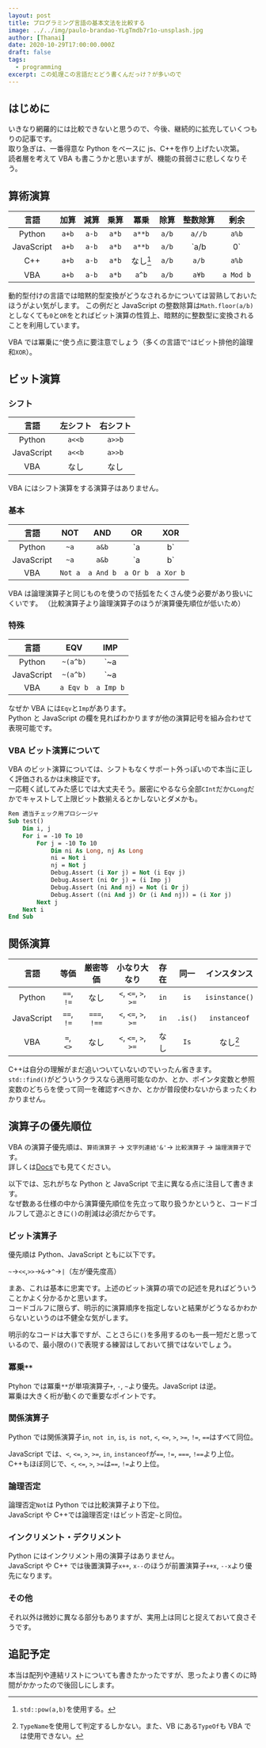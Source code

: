 ```yaml
---
layout: post
title: プログラミング言語の基本文法を比較する
image: ../../img/paulo-brandao-YLgTmdb7r1o-unsplash.jpg
author: [Thanai]
date: 2020-10-29T17:00:00.000Z
draft: false
tags:
  - programming
excerpt: この処理この言語だとどう書くんだっけ？が多いので
---
```


## はじめに

いきなり網羅的には比較できないと思うので、今後、継続的に拡充していくつもりの記事です。  
取り急ぎは、一番得意な Python をベースに js、C++を作り上げたい次第。  
読者層を考えて VBA も書こうかと思いますが、機能の貧弱さに悲しくなりそう。

## 算術演算

|    言語    | 加算  | 減算  | 乗算  |   冪乗   | 除算  | 整数除算 |   剰余    |
| :--------: | :---: | :---: | :---: | :------: | :---: | :------: | :-------: |
|   Python   | `a+b` | `a-b` | `a*b` |  `a**b`  | `a/b` |  `a//b`  |   `a%b`   |
| JavaScript | `a+b` | `a-b` | `a*b` |  `a**b`  | `a/b` | `a/b|0`  |   `a%b`   |
|    C++     | `a+b` | `a-b` | `a*b` | なし[^1] | `a/b` |  `a/b`   |   `a%b`   |
|    VBA     | `a+b` | `a-b` | `a*b` |  `a^b`   | `a/b` |  `a¥b`   | `a Mod b` |

[^1]: `std::pow(a,b)`を使用する。

動的型付けの言語では暗黙的型変換がどうなされるかについては習熟しておいたほうがよい気がします。
この例だと JavaScript の整数除算は`Math.floor(a/b)`としなくても`0`と`OR`をとればビット演算の性質上、暗黙的に整数型に変換されることを利用しています。

VBA では冪乗に`^`使う点に要注意でしょう（多くの言語で`^`はビット排他的論理和`XOR`）。

## ビット演算

### シフト

|    言語    | 左シフト | 右シフト |
| :--------: | :------: | :------: |
|   Python   |  `a<<b`  |  `a>>b`  |
| JavaScript |  `a<<b`  |  `a>>b`  |
|    VBA     |   なし   |   なし   |

VBA にはシフト演算をする演算子はありません。

### 基本

|    言語    |   NOT   |    AND    |    OR    |    XOR    |
| :--------: | :-----: | :-------: | :------: | :-------: |
|   Python   |  `~a`   |   `a&b`   |  `a|b`   |   `a^b`   |
| JavaScript |  `~a`   |   `a&b`   |  `a|b`   |   `a^b`   |
|    VBA     | `Not a` | `a And b` | `a Or b` | `a Xor b` |

VBA は論理演算子と同じものを使うので括弧をたくさん使う必要があり扱いにくいです。
（比較演算子より論理演算子のほうが演算優先順位が低いため）

### 特殊

|    言語    |    EQV    |    IMP    |
| :--------: | :-------: | :-------: |
|   Python   | `~(a^b)`  |  `~a|b`   |
| JavaScript | `~(a^b)`  |  `~a|b`   |
|    VBA     | `a Eqv b` | `a Imp b` |

なぜか VBA には`Eqv`と`Imp`があります。  
Python と JavaScript の欄を見ればわかりますが他の演算記号を組み合わせて表現可能です。

### VBA ビット演算について

VBA のビット演算については、シフトもなくサポート外っぽいので本当に正しく評価されるかは未検証です。  
一応軽く試してみた感じでは大丈夫そう。厳密にやるなら全部`CInt`だか`CLong`だかでキャストして上限ビット数揃えるとかしないとダメかも。

```vb
Rem 適当チェック用プロシージャ
Sub test()
    Dim i, j
    For i = -10 To 10
        For j = -10 To 10
            Dim ni As Long, nj As Long
            ni = Not i
            nj = Not j
            Debug.Assert (i Xor j) = Not (i Eqv j)
            Debug.Assert (ni Or j) = (i Imp j)
            Debug.Assert (ni And nj) = Not (i Or j)
            Debug.Assert ((ni And j) Or (i And nj)) = (i Xor j)
        Next j
    Next i
End Sub
```

## 関係演算

|    言語    |    等価    |   厳密等価   |     小なり大なり     | 存在 |  同一   |  インスタンス  |
| :--------: | :--------: | :----------: | :------------------: | :--: | :-----: | :------------: |
|   Python   | `==`, `!=` |     なし     | `<`, `<=`, `>`, `>=` | `in` |  `is`   | `isinstance()` |
| JavaScript | `==`, `!=` | `===`, `!==` | `<`, `<=`, `>`, `>=` | `in` | `.is()` |  `instanceof`  |
|    VBA     | `=`, `<>`  |     なし     | `<`, `<=`, `>`, `>=` | なし |  `Is`   |    なし[^2]    |

C++は自分の理解がまだ追いついていないのでいったん省きます。  
`std::find()`がどういうクラスなら適用可能なのか、とか、ポインタ変数と参照変数のどちらを使って同一を確認すべきか、とかが普段使わないからまったくわかりません。

[^2]: `TypeName`を使用して判定するしかない。また、VB にある`TypeOf`も VBA では使用できない。

## 演算子の優先順位

VBA の演算子優先順は、`算術演算子` → `文字列連結'&'`→ `比較演算子` → `論理演算子`です。  
詳しくは[Docs](https://docs.microsoft.com/ja-jp/office/vba/language/reference/user-interface-help/operator-precedence)でも見てください。

以下では、忘れがちな Python と JavaScript で主に異なる点に注目して書きます。  
なぜ数ある仕様の中から演算優先順位を先立って取り扱うかというと、コードゴルフして遊ぶときに`()`の削減は必須だからです。

### ビット演算子

優先順は Python、JavaScript ともに以下です。

`~`→`<<`,`>>`→`&`→`^`→`|`（左が優先度高）

まあ、これは基本に忠実です。上述のビット演算の項での記述を見ればどういうことかよく分かるかと思います。  
コードゴルフに限らず、明示的に演算順序を指定しないと結果がどうなるかわからないというのは不健全な気がします。

明示的なコードは大事ですが、ことさらに`()`を多用するのも一長一短だと思っているので、最小限の`()`で表現する練習はしておいて損ではないでしょう。

### 冪乗`**`

Ptyhon では冪乗`**`が単項演算子`+`, `-`, `~`より優先。JavaScript は逆。  
冪乗は大きく桁が動くので重要なポイントです。

### 関係演算子

Python では関係演算子`in`, `not in`, `is`, `is not`, `<`, `<=`, `>`, `>=`, `!=`, `==`はすべて同位。

JavaScript では、`<`, `<=`, `>`, `>=`, `in`, `instanceof`が`==`, `!=`, `===`, `!==`より上位。
C++もほぼ同じで、`<`, `<=`, `>`, `>=`は`==`, `!=`より上位。

### 論理否定

論理否定`Not`は Python では比較演算子より下位。  
JavaScript や C++では論理否定`!`はビット否定`~`と同位。

### インクリメント・デクリメント

Python にはインクリメント用の演算子はありません。  
JavaScript や C++ では後置演算子`x++`, `x--`のほうが前置演算子`++x`, `--x`より優先になります。

### その他

それ以外は微妙に異なる部分もありますが、実用上は同じと捉えておいて良さそうです。

## 追記予定

本当は配列や連結リストについても書きたかったですが、思ったより書くのに時間がかかったので後回しにします。
